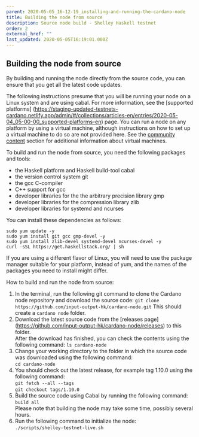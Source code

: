 ```yaml
---
parent: 2020-05-05_16-12-19_installing-and-running-the-cardano-node
title: Building the node from source
description: Source node build - Shelley Haskell testnet
order: 2
external_href: ""
last_updated: 2020-05-05T16:19:01.000Z
---
```

## Building the node from source
By building and running the node directly from the source code, you can ensure that you get all the latest code updates.

The following instructions presume that you will be running your node on a Linux system and are using cabal. For more information, see the [supported platforms] (https://staging-updated-testnets-cardano.netlify.app/admin/#/collections/articles-en/entries/2020-05-04_05-00-00_supported-platforms-en) page. You can run a node on any platform by using a virtual machine, although instructions on how to set up a virtual machine to do so are not provided here. See the [community content](https://staging-updated-testnets-cardano.netlify.app/admin/#/collections/articles-en/entries/2020-05-04_05-00-00_community-en) section for additional information about virtual machines.

To build and run the node from source, you need the following packages and tools:

* the Haskell platform and Haskell build-tool cabal
* the version control system git
* the gcc C-compiler
* C++ support for gcc
* developer libraries for the the arbitrary precision library gmp
* developer libraries for the compression library zlib
* developer libraries for systemd and ncurses

You can install these dependencies as follows:

`sudo yum update -y `\
`sudo yum install git gcc gmp-devel -y `\
`sudo yum install zlib-devel systemd-devel ncurses-devel -y `\
`curl -sSL https://get.haskellstack.org/ | sh`

If you are using a different flavor of Linux, you will need to use the package manager suitable for your platform, instead of yum, and the names of the packages you need to install might differ.

How to build and run the node from source:

1. In the terminal, run the following git command to clone the Cardano node repository and download the source code:
`git clone https://github.com/input-output-hk/cardano-node.git`
This should create a `cardano node` folder.
2. Download the latest source code from the [releases page] (https://github.com/input-output-hk/cardano-node/releases) to this folder. \
After the download has finished, you can check the contents using the following command: `ls cardano-node`
3. Change your working directory to the folder in which the source code was downloaded using the following command:\
   `cd cardano-node`
4. You should check out the latest release, for example tag 1.10.0 using the following command:\
   `git fetch --all --tags`\
   `git checkout tags/1.10.0`
5. Build the source code using Cabal by running the following command:\
   `build all` \
Please note that building the node may take some time, possibly several hours.  
6. Run the following command to initialize the node:\
   `./scripts/shelley-testnet-live.sh`